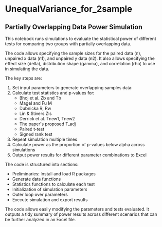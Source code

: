 # UnequalVariance_for_2sample

## Partially Overlapping Data Power Simulation

This notebook runs simulations to evaluate the statistical power of different tests for comparing two groups with partially overlapping data. 

The code allows specifying the sample sizes for the paired data (n), unpaired x data (n1), and unpaired y data (n2). It also allows specifying the effect size (delta), distribution shape (gamma), and correlation (rho) to use in simulating the data.

The key steps are:

1. Set input parameters to generate overlapping samples data 
2. Calculate test statistics and p-values for:
   - Bhoj et al. Zb and Tb
   - Magel and Fu M
   - Dubnicka R, Rw
   - Lin & Stivers Zls
   - Derrick et al. Tnew1, Tnew2
   - The paper's proposed T_adj  
   - Paired t-test
   - Signed rank test
3. Repeat simulation multiple times
4. Calculate power as the proportion of p-values below alpha across simulations
5. Output power results for different parameter combinations to Excel

The code is structured into sections:

- Preliminaries: Install and load R packages
- Generate data functions 
- Statistics functions to calculate each test
- Initialization of simulation parameters
- Outer loop over parameters
- Execute simulation and export results

The code allows easily modifying the parameters and tests evaluated. It outputs a tidy summary of power results across different scenarios that can be further analyzed in an Excel file. 
